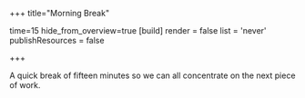 +++
title="Morning Break"

time=15
hide_from_overview=true
[build]
  render = false
  list = 'never'
  publishResources = false

+++

A quick break of fifteen minutes so we can all concentrate on the next piece of work.
